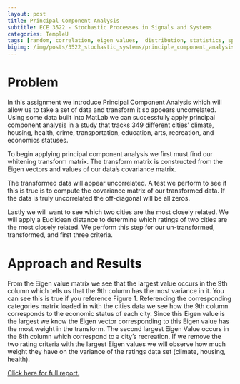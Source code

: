 ```yaml
---
layout: post
title: Principal Component Analysis
subtitle: ECE 3522 - Stochastic Processes in Signals and Systems
categories: TempleU
tags: [random, correlation, eigen values,  distribution, statistics, speech, software, matlab, programming]
bigimg: /img/posts/3522_stochastic_systems/principle_component_analysis.png
---
```


# Problem
In this assignment we introduce Principal Component Analysis which will allow
us to take a set of data and transform it so appears uncorrelated. Using some
data built into MatLab we can successfully apply principal component analysis
in a study that tracks 349 different cities’ climate, housing, health, crime,
transportation, education, arts, recreation, and economics statuses.

To begin applying principal component analysis we first must find our whitening
transform matrix. The transform matrix is constructed from the Eigen vectors
and values of our data’s covariance matrix.

The transformed data will appear uncorrelated. A test we perform to see if this
is true is to compute the covariance matrix of our transformed data. If the
data is truly uncorrelated the off-diagonal will be all zeros.

Lastly we will want to see which two cities are the most closely related. We
will apply a Euclidean distance to determine which ratings of two cities are
the most closely related. We perform this step for our un-transformed,
transformed, and first three criteria.

# Approach and Results
From the Eigen value matrix we see that the largest value occurs in the 9th
column which tells us that the 9th column has the most variance in it. You can
see this is true if you reference Figure 1. Referencing the corresponding
categories matrix loaded in with the cities data we see how the 9th column
corresponds to the economic status of each city. Since this Eigen value is the
largest we know the Eigen vector corresponding to this Eigen value has the most
weight in the transform. The second largest Eigen Value occurs in the 8th
column which correspond to a city’s recreation. If we remove the two rating
criteria with the largest Eigen values we will observe how much weight they
have on the variance of the ratings data set (climate, housing, health).

[Click here for full report.](
http://files.tdevin.com/blog/20150426_trejo_devin_ca12.pdf)
